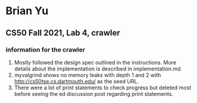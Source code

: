 # Brian Yu
## CS50 Fall 2021, Lab 4, crawler
### information for the crawler

1. Mostly followed the design spec outlined in the instructions. More details about the implementation is described in implementation.md
2. myvalgrind shows no memory leaks with depth 1 and 2 with http://cs50tse.cs.dartmouth.edu/ as the seed URL. 
3. There were a lot of print statements to check progress but deleted most before seeing the ed discussion post regarding print statements. 